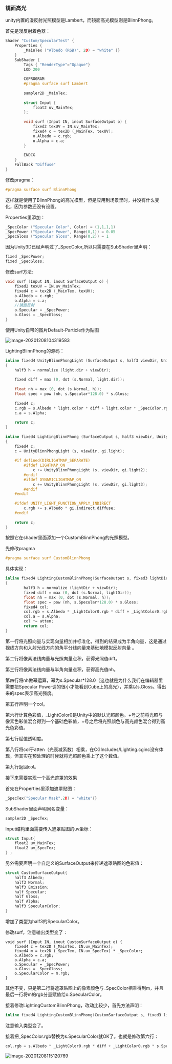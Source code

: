 ### 镜面高光

unity内置的漫反射光照模型是Lambert，而镜面高光模型则是BlinnPhong。

首先是漫反射着色器：

```c++
Shader "Custom/SpecularTest" {
	Properties {
		_MainTex ("Albedo (RGB)", 2D) = "white" {}
	}
	SubShader {
		Tags { "RenderType"="Opaque"}
		LOD 200
		
		CGPROGRAM
		#pragma surface surf Lambert
 
		sampler2D _MainTex;
 
		struct Input {
			float2 uv_MainTex;
		};
 
		void surf (Input IN, inout SurfaceOutput o) {
			fixed2 texUV = IN.uv_MainTex;
			fixed4 c = tex2D (_MainTex, texUV);
			o.Albedo = c.rgb;
			o.Alpha = c.a;
		}
 
		ENDCG
	}
	FallBack "Diffuse"
}

```

修改pragma：

```c++
#pragma surface surf BlinnPhong
```

这样就是使用了BlinnPhong的高光模型，但是应用到场景里时，并没有什么变化，因为参数还没有设置。

Properties里添加：

```c++
_SpecColor ("Specular Color", Color) = (1,1,1,1)
_SpecPower ("Specular Power", Range(0,1)) = 0.05
_SpecGloss ("Specular Gloss", Range(0,2)) = 1
```

因为Unity3D已经声明过了_SpecColor,所以只需要在SubShader里声明：

```c++
fixed _SpecPower;
fixed _SpecGloss;
```

修改surf方法:

```c++
void surf (Input IN, inout SurfaceOutput o) {
    fixed2 texUV = IN.uv_MainTex;
    fixed4 c = tex2D (_MainTex, texUV);
    o.Albedo = c.rgb;
    o.Alpha = c.a;
    //镜面反射
    o.Specular = _SpecPower;
    o.Gloss = _SpecGloss;
}
```

使用Unity自带的图片Default-Particle作为贴图

![image-20201208104319583](C:\Users\Administrator\AppData\Roaming\Typora\typora-user-images\image-20201208104319583.png)

LightingBlinnPhong的源码：

```c++
inline fixed4 UnityBlinnPhongLight (SurfaceOutput s, half3 viewDir, UnityLight light)
{
	half3 h = normalize (light.dir + viewDir);
	
	fixed diff = max (0, dot (s.Normal, light.dir));
	
	float nh = max (0, dot (s.Normal, h));
	float spec = pow (nh, s.Specular*128.0) * s.Gloss;
	
	fixed4 c;
	c.rgb = s.Albedo * light.color * diff + light.color * _SpecColor.rgb * spec;
	c.a = s.Alpha;
 
	return c;
}
 
inline fixed4 LightingBlinnPhong (SurfaceOutput s, half3 viewDir, UnityGI gi)
{
	fixed4 c;
	c = UnityBlinnPhongLight (s, viewDir, gi.light);
 
	#if defined(DIRLIGHTMAP_SEPARATE)
		#ifdef LIGHTMAP_ON
			c += UnityBlinnPhongLight (s, viewDir, gi.light2);
		#endif
		#ifdef DYNAMICLIGHTMAP_ON
			c += UnityBlinnPhongLight (s, viewDir, gi.light3);
		#endif
	#endif
 
	#ifdef UNITY_LIGHT_FUNCTION_APPLY_INDIRECT
		c.rgb += s.Albedo * gi.indirect.diffuse;
	#endif
 
	return c;
}

```

按照它在shader里面添加一个CustomBlinnPhong的光照模型。

先修改pragma

```c++
#pragma surface surf CustomBlinnPhong
```

具体实现：

```c++
inline fixed4 LightingCustomBlinnPhong(SurfaceOutput s, fixed3 lightDir, fixed3 viewDir, fixed atten)
{
        half3 h = normalize (lightDir + viewDir);
        fixed diff = max (0, dot (s.Normal, lightDir));
        float nh = max (0, dot (s.Normal, h));
        float spec = pow (nh, s.Specular*128.0) * s.Gloss;
        fixed4 col;
        col.rgb = s.Albedo * _LightColor0.rgb * diff + _LightColor0.rgb * _SpecColor.rgb * spec;
        col.a = s.Alpha;
        col *= atten;
        return col;
}
```



第一行将光照向量与实现向量相加并标准化，得到的结果成为半角向量，这是通过视线方向和入射光线方向的角平分线向量来基础地模拟反射向量 。

第二行将像素法线向量与光照向量点积，获得光照值diff。

第三行将像素法线向量与半角向量点积，获得高光值nh。

第四行将nh做幂运算，幂为s.Specular*128.0（这也就是为什么我们在编辑器里需要把Specular Power调的很小才能看到Cube上的高光），并乘以s.Gloss。得出来的spec表示高光强度。

第五行声明一个col。

第六行计算色彩值，_LightColor0是Unity中的默认光照颜色。+号之前将光照与像素色彩值混合得到一个基础色彩值，+号之后将光照颜色与高光颜色混合得到高光色彩值。

第七行赋值透明度。

第八行将col于atten（光衰减系数）相乘，在CGIncludes/Lighting.cginc没有体现，但其实在预处理的时候就将光照颜色乘上了这个数值。

第九行返回col。

接下来需要实现一个高光遮罩的效果

首先在Properties里添加遮罩贴图：

```c++
_SpecTex("Specular Mask",2D) = "white"{}
```

SubShader里面声明同名变量：

```c++
sampler2D _SpecTex;
```

Input结构里面需要传入遮罩贴图的uv坐标：

```c++
struct Input{
	float2 uv_MainTex;
	float2 uv_SpecTex;
} ;
```

另外需要声明一个自定义的SurfaceOutput来传递遮罩贴图的色彩值：

```c++
struct CustomSurfaceOutput{
	half3 Albedo;
    half3 Normal;
    half3 Emission;
    half Specular;
    half Gloss;
    half Alpha;
    half3 SpecularColor;
}
```

增加了类型为half3的SpecularColor。

修改surf，注意输出类型变了：

```
void surf (Input IN, inout CustomSurfaceOutput o) {
    fixed4 c = tex2D (_MainTex, IN.uv_MainTex);
    fixed4 m = tex2D (_SpecTex, IN.uv_SpecTex) * _SpecColor;
    o.Albedo = c.rgb;
    o.Alpha = c.a;
    o.Specular = _SpecPower;
    o.Gloss = _SpecGloss;
    o.SpecularColor = m.rgb;
}
```

其他不变，只是第二行将遮罩贴图上的像素颜色与_SpecColor相乘得到m，并且最后一行将m的rgb分量赋值给o.SpecularColor。

接着修改LightingCustomBlinnPhong，改动比较少，首先方法声明：

```c++
inline fixed4 LightingCustomBlinnPhong(CustomSurfaceOutput s, fixed3 lightDir, fixed3 viewDir, fixed atten)
```

注意输入类型变了。

接着把_SpecColor.rgb替换为s.SpecularColor就OK了。也就是修改第六行：

```c++
col.rgb = s.Albedo * _LightColor0.rgb * diff + _LightColor0.rgb * s.SpecularColor * spec;
```

![image-20201208115120769](C:\Users\Administrator\AppData\Roaming\Typora\typora-user-images\image-20201208115120769.png)